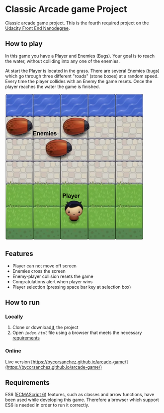 # Classic Arcade game Project

Classic arcade game project. This is the fourth required project on the [Udacity Front End Nanodegree](https://eu.udacity.com/course/front-end-web-developer-nanodegree--nd001).

## How to play

In this game you have a Player and Enemies (Bugs). Your goal is to reach the water, without colliding into any one of the enemies.

At start the Player is located in the grass. There are several Enemies (bugs) which go through three different "roads" (stone boxes) at a random speed. Every time the player collides with an Enemy the game resets. Once the player reaches the water the game is finished.

![Preview](images/preview.png)

## Features

* Player can not move off screen
* Enemies cross the screen
* Enemy-player collision resets the game
* Congratulations alert when player wins
* Player selection (pressing space bar key at selection box)

## How to run

### Locally

1. Clone or download[⬇](https://github.com/BycorSanchez/arcade-game/archive/master.zip) the project
2. Open *`index.html`* file using a browser that meets the necessary [requirements](##requirements)

### Online

Live version [https://bycorsanchez.github.io/arcade-game/](https://bycorsanchez.github.io/arcade-game/)

## Requirements

ES6 ([ECMAScript 6](https://www.ecma-international.org/ecma-262/6.0/)) features, such as classes and arrow functions, have been used while developing this game. Therefore a browser which support ES6 is needed in order to run it correctly.
